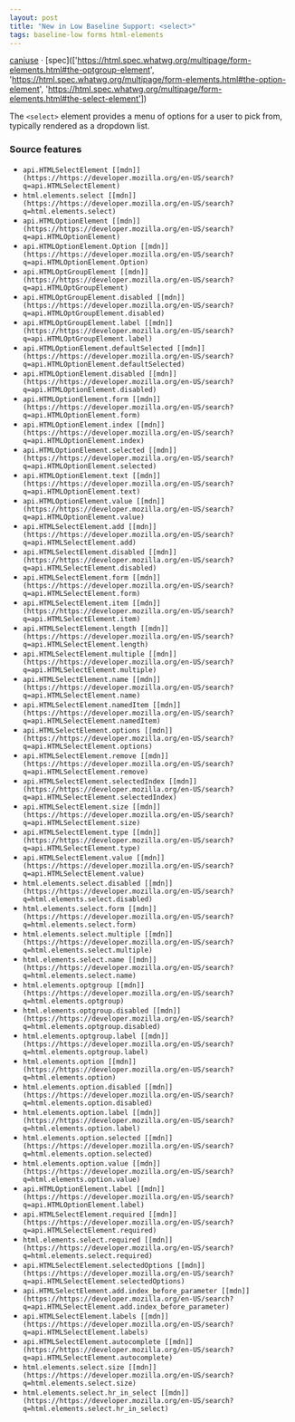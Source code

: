 ```yaml
---
layout: post
title: "New in Low Baseline Support: <select>"
tags: baseline-low forms html-elements
---
```


[caniuse](https://caniuse.com/?search=select) · [spec](['https://html.spec.whatwg.org/multipage/form-elements.html#the-optgroup-element', 'https://html.spec.whatwg.org/multipage/form-elements.html#the-option-element', 'https://html.spec.whatwg.org/multipage/form-elements.html#the-select-element'])

The `<select>` element provides a menu of options for a user to pick from, typically rendered as a dropdown list.

### Source features

- ``api.HTMLSelectElement [[mdn]](https://https://developer.mozilla.org/en-US/search?q=api.HTMLSelectElement)``
- ``html.elements.select [[mdn]](https://https://developer.mozilla.org/en-US/search?q=html.elements.select)``
- ``api.HTMLOptionElement [[mdn]](https://https://developer.mozilla.org/en-US/search?q=api.HTMLOptionElement)``
- ``api.HTMLOptionElement.Option [[mdn]](https://https://developer.mozilla.org/en-US/search?q=api.HTMLOptionElement.Option)``
- ``api.HTMLOptGroupElement [[mdn]](https://https://developer.mozilla.org/en-US/search?q=api.HTMLOptGroupElement)``
- ``api.HTMLOptGroupElement.disabled [[mdn]](https://https://developer.mozilla.org/en-US/search?q=api.HTMLOptGroupElement.disabled)``
- ``api.HTMLOptGroupElement.label [[mdn]](https://https://developer.mozilla.org/en-US/search?q=api.HTMLOptGroupElement.label)``
- ``api.HTMLOptionElement.defaultSelected [[mdn]](https://https://developer.mozilla.org/en-US/search?q=api.HTMLOptionElement.defaultSelected)``
- ``api.HTMLOptionElement.disabled [[mdn]](https://https://developer.mozilla.org/en-US/search?q=api.HTMLOptionElement.disabled)``
- ``api.HTMLOptionElement.form [[mdn]](https://https://developer.mozilla.org/en-US/search?q=api.HTMLOptionElement.form)``
- ``api.HTMLOptionElement.index [[mdn]](https://https://developer.mozilla.org/en-US/search?q=api.HTMLOptionElement.index)``
- ``api.HTMLOptionElement.selected [[mdn]](https://https://developer.mozilla.org/en-US/search?q=api.HTMLOptionElement.selected)``
- ``api.HTMLOptionElement.text [[mdn]](https://https://developer.mozilla.org/en-US/search?q=api.HTMLOptionElement.text)``
- ``api.HTMLOptionElement.value [[mdn]](https://https://developer.mozilla.org/en-US/search?q=api.HTMLOptionElement.value)``
- ``api.HTMLSelectElement.add [[mdn]](https://https://developer.mozilla.org/en-US/search?q=api.HTMLSelectElement.add)``
- ``api.HTMLSelectElement.disabled [[mdn]](https://https://developer.mozilla.org/en-US/search?q=api.HTMLSelectElement.disabled)``
- ``api.HTMLSelectElement.form [[mdn]](https://https://developer.mozilla.org/en-US/search?q=api.HTMLSelectElement.form)``
- ``api.HTMLSelectElement.item [[mdn]](https://https://developer.mozilla.org/en-US/search?q=api.HTMLSelectElement.item)``
- ``api.HTMLSelectElement.length [[mdn]](https://https://developer.mozilla.org/en-US/search?q=api.HTMLSelectElement.length)``
- ``api.HTMLSelectElement.multiple [[mdn]](https://https://developer.mozilla.org/en-US/search?q=api.HTMLSelectElement.multiple)``
- ``api.HTMLSelectElement.name [[mdn]](https://https://developer.mozilla.org/en-US/search?q=api.HTMLSelectElement.name)``
- ``api.HTMLSelectElement.namedItem [[mdn]](https://https://developer.mozilla.org/en-US/search?q=api.HTMLSelectElement.namedItem)``
- ``api.HTMLSelectElement.options [[mdn]](https://https://developer.mozilla.org/en-US/search?q=api.HTMLSelectElement.options)``
- ``api.HTMLSelectElement.remove [[mdn]](https://https://developer.mozilla.org/en-US/search?q=api.HTMLSelectElement.remove)``
- ``api.HTMLSelectElement.selectedIndex [[mdn]](https://https://developer.mozilla.org/en-US/search?q=api.HTMLSelectElement.selectedIndex)``
- ``api.HTMLSelectElement.size [[mdn]](https://https://developer.mozilla.org/en-US/search?q=api.HTMLSelectElement.size)``
- ``api.HTMLSelectElement.type [[mdn]](https://https://developer.mozilla.org/en-US/search?q=api.HTMLSelectElement.type)``
- ``api.HTMLSelectElement.value [[mdn]](https://https://developer.mozilla.org/en-US/search?q=api.HTMLSelectElement.value)``
- ``html.elements.select.disabled [[mdn]](https://https://developer.mozilla.org/en-US/search?q=html.elements.select.disabled)``
- ``html.elements.select.form [[mdn]](https://https://developer.mozilla.org/en-US/search?q=html.elements.select.form)``
- ``html.elements.select.multiple [[mdn]](https://https://developer.mozilla.org/en-US/search?q=html.elements.select.multiple)``
- ``html.elements.select.name [[mdn]](https://https://developer.mozilla.org/en-US/search?q=html.elements.select.name)``
- ``html.elements.optgroup [[mdn]](https://https://developer.mozilla.org/en-US/search?q=html.elements.optgroup)``
- ``html.elements.optgroup.disabled [[mdn]](https://https://developer.mozilla.org/en-US/search?q=html.elements.optgroup.disabled)``
- ``html.elements.optgroup.label [[mdn]](https://https://developer.mozilla.org/en-US/search?q=html.elements.optgroup.label)``
- ``html.elements.option [[mdn]](https://https://developer.mozilla.org/en-US/search?q=html.elements.option)``
- ``html.elements.option.disabled [[mdn]](https://https://developer.mozilla.org/en-US/search?q=html.elements.option.disabled)``
- ``html.elements.option.label [[mdn]](https://https://developer.mozilla.org/en-US/search?q=html.elements.option.label)``
- ``html.elements.option.selected [[mdn]](https://https://developer.mozilla.org/en-US/search?q=html.elements.option.selected)``
- ``html.elements.option.value [[mdn]](https://https://developer.mozilla.org/en-US/search?q=html.elements.option.value)``
- ``api.HTMLOptionElement.label [[mdn]](https://https://developer.mozilla.org/en-US/search?q=api.HTMLOptionElement.label)``
- ``api.HTMLSelectElement.required [[mdn]](https://https://developer.mozilla.org/en-US/search?q=api.HTMLSelectElement.required)``
- ``html.elements.select.required [[mdn]](https://https://developer.mozilla.org/en-US/search?q=html.elements.select.required)``
- ``api.HTMLSelectElement.selectedOptions [[mdn]](https://https://developer.mozilla.org/en-US/search?q=api.HTMLSelectElement.selectedOptions)``
- ``api.HTMLSelectElement.add.index_before_parameter [[mdn]](https://https://developer.mozilla.org/en-US/search?q=api.HTMLSelectElement.add.index_before_parameter)``
- ``api.HTMLSelectElement.labels [[mdn]](https://https://developer.mozilla.org/en-US/search?q=api.HTMLSelectElement.labels)``
- ``api.HTMLSelectElement.autocomplete [[mdn]](https://https://developer.mozilla.org/en-US/search?q=api.HTMLSelectElement.autocomplete)``
- ``html.elements.select.size [[mdn]](https://https://developer.mozilla.org/en-US/search?q=html.elements.select.size)``
- ``html.elements.select.hr_in_select [[mdn]](https://https://developer.mozilla.org/en-US/search?q=html.elements.select.hr_in_select)``
